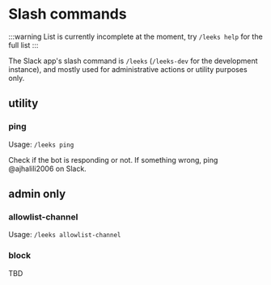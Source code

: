 # Slash commands

:::warning
List is currently incomplete at the moment, try `/leeks help` for the full list
:::

The Slack app's slash command is `/leeks` (`/leeks-dev` for the development instance),
and mostly used for administrative actions or utility purposes only.

## utility

### ping

Usage: `/leeks ping`

Check if the bot is responding or not. If something wrong, ping @ajhalili2006 on Slack.

## admin only

### allowlist-channel

Usage: `/leeks allowlist-channel`

### block

TBD
